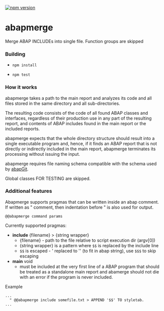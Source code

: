 [![npm version](https://badge.fury.io/js/abapmerge.svg)](https://badge.fury.io/js/abapmerge)

# abapmerge

Merge ABAP INCLUDEs into single file. Function groups are skipped

### Building

* `npm install`

* `npm test`

### How it works

abapmerge takes a path to the main report and analyzes its code and all files
stored in the same directory and all sub-directories.

The resulting code consists of the code of all found ABAP classes and
interfaces, regardless of their production use in any part of the resulting
report, and contents of ABAP includes found in the main report or the included
reports.

abapmerge expects that the whole directory structure should result into a
single executable program and, hence, if it finds an ABAP report that is not
directly or indirectly included in the main report, abapmerge terminates its
processing without issuing the input.

abapmerge requires file naming schema compatible with the schema used by [abapGit](https://github.com/larshp/abapgit/).

Global classes FOR TESTING are skipped.

### Additional features

Abapmerge supports pragmas that can be written inside an abap comment. If written as " comment, then indentation before " is also used for output.

`@@abapmerge command params`

Currently supported pragmas:
- **include** {filename} > {string wrapper}
  - {filename} - path to the file relative to script execution dir (argv[0])
  - {string wrapper} is a pattern where `$$` is replaced by the include line
  - `$$` is escaped - ' replaced to '' (to fit in abap string), use `$$$` to skip escaping
- **main** void
  - must be included at the very first line of a ABAP program that should be
    treated as a standalone main report and abamerge should not die with an error
    if the program is never included.

Example

```abap
...
  " @@abapmerge include somefile.txt > APPEND '$$' TO styletab.
...
```
